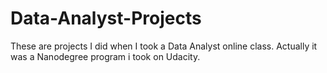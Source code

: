 # Data-Analyst-Projects
These are projects I did when I took a Data Analyst online class.
Actually it was a Nanodegree program i took on Udacity.
